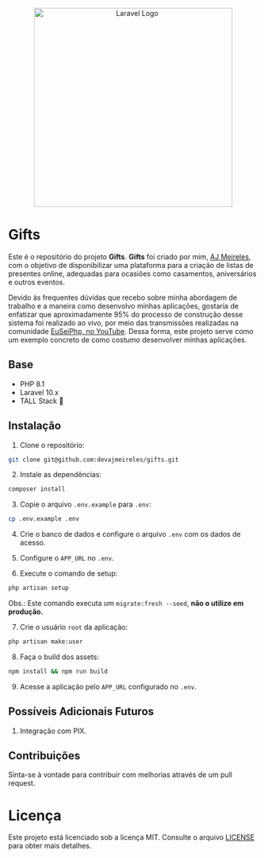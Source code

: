 <p align="center"><a href="https://laravel.com" target="_blank"><img src="https://raw.githubusercontent.com/laravel/art/master/logo-lockup/5%20SVG/2%20CMYK/1%20Full%20Color/laravel-logolockup-cmyk-red.svg" width="400" alt="Laravel Logo"></a></p>

# Gifts

Este é o repositório do projeto **Gifts**. **Gifts** foi criado por mim, [AJ Meireles](https://www.linkedin.com/in/devajmeireles/), com o objetivo de disponibilizar uma plataforma para a criação de listas de presentes online, adequadas para ocasiões como casamentos, aniversários e outros eventos.

Devido às frequentes dúvidas que recebo sobre minha abordagem de trabalho e a maneira como desenvolvo minhas aplicações, gostaria de enfatizar que aproximadamente 95% do processo de construção desse sistema foi realizado ao vivo, por meio das transmissões realizadas na comunidade [EuSeiPhp, no YouTube](https://www.youtube.com/@euseiphp). Dessa forma, este projeto serve como um exemplo concreto de como costumo desenvolver minhas aplicações.


## Base

- PHP 8.1
- Laravel 10.x
- TALL Stack 🚀

## Instalação

1. Clone o repositório:

```bash
git clone git@github.com:devajmeireles/gifts.git
```

2. Instale as dependências:

```bash
composer install
```

3. Copie o arquivo `.env.example` para `.env`:

```bash
cp .env.example .env
```

4. Crie o banco de dados e configure o arquivo `.env` com os dados de acesso.
5. Configure o `APP_URL` no `.env`.

6. Execute o comando de setup:

```bash
php artisan setup
```

Obs.: Este comando executa um `migrate:fresh --seed`, **não o utilize em produção.**

7. Crie o usuário `root` da aplicação:

```bash
php artisan make:user
```

8. Faça o build dos assets:

```bash
npm install && npm run build
```

9. Acesse a aplicação pelo `APP_URL` configurado no `.env`.

## Possíveis Adicionais Futuros

1. Integração com PIX.

## Contribuições

Sinta-se à vontade para contribuir com melhorias através de um pull request.

# Licença

Este projeto está licenciado sob a licença MIT. Consulte o arquivo [LICENSE](./LICENSE.md) para obter mais detalhes.
